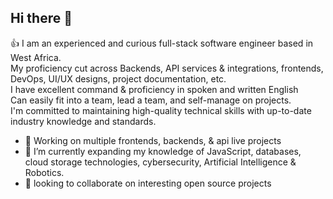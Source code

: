 ## Hi there 👋

:+1: I am an experienced and curious full-stack software engineer based in West Africa.<br>
     My proficiency cut across Backends, API services & integrations, frontends, DevOps, UI/UX designs, project documentation, etc.<br>
     I have excellent command & proficiency in spoken and written English<br>
     Can easily fit into a team, lead a team, and self-manage on projects.<br>
     I'm committed to maintaining high-quality technical skills with up-to-date industry knowledge and standards.


- 🔭 Working on multiple frontends, backends, & api live projects
- 🌱 I’m currently expanding my knowledge of JavaScript, databases, cloud storage technologies, cybersecurity, Artificial Intelligence & Robotics.
- 👯 looking to collaborate on interesting open source projects

